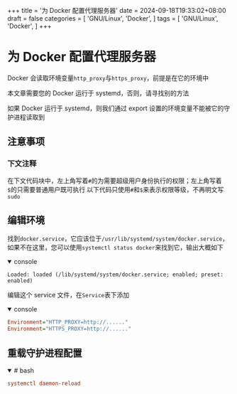 +++
title = '为 Docker 配置代理服务器'
date = 2024-09-18T19:33:02+08:00
draft = false
categories = [
    'GNU/Linux',
    'Docker',
]
tags = [
    'GNU/Linux',
    'Docker',
]
+++
# 为 Docker 配置代理服务器
Docker 会读取环境变量`http_proxy`与`https_proxy`，前提是在它的环境中

本文章需要您的 Docker 运行于 systemd，否则，请寻找别的方法

如果 Docker 运行于 systemd，则我们通过 export 设置的环境变量不能被它的守护进程读取到

## 注意事项
### 下文注释
在下文代码块中，左上角写着`#`的为需要超级用户身份执行的权限；左上角写着`$`的只需要普通用户既可执行
以下代码只使用`#`和`$`来表示权限等级，不再明文写`sudo`

## 编辑环境
找到`docker.service`，它应该位于`/usr/lib/systemd/system/docker.service`，如果不在这里，您可以使用`systemctl status docker`来找到它，输出大概如下

<details open="open">

<summary>console</summary>

```console
Loaded: loaded (/lib/systemd/system/docker.service; enabled; preset: enabled)
```

</details>

编辑这个 service 文件，在`Service`表下添加

<details open="open">

<summary>console</summary>

```ini
Environment="HTTP_PROXY=http://......"
Environment="HTTPS_PROXY=http://......"
```

</details>

## 重载守护进程配置
<details open="open">

<summary># bash</summary>

```ini
systemctl daemon-reload
```

</details>